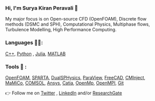 ### Hi, I'm Surya Kiran Peravali 👋

My major focus is on Open-source CFD (OpenFOAM), Discrete flow methods (DSMC and SPH), Computational Physics, Multiphase flows, Turbulence Modelling, High Performance Computing.



### Languages 👩‍💻:
[C++](https://cplusplus.com/), [Python](https://www.python.org/) , [Julia](https://julialang.org/), [MATLAB](https://in.mathworks.com/products/matlab.html)

### Tools 🔨 :
[OpenFOAM](https://www.openfoam.com/), [SPARTA](https://sparta.github.io/), [DualSPHysics](https://dual.sphysics.org/), [ParaView](https://www.paraview.org/), [FreeCAD](https://www.freecad.org/), [CMInject](https://cminject.readthedocs.io/en/latest/), [MaMiCo](https://github.com/HSU-HPC/MaMiCo), [COMSOL](https://www.comsol.com/), [Ansys](https://www.ansys.com/), [Catia](https://www.3ds.com/products-services/catia/), [OpenMp](https://www.openmp.org/), [OpenMPI](https://www.open-mpi.org/), [Git](https://git-scm.com/)

👉 Follow me on [Twitter](https://twitter.com/suryakiran_53) , [LinkedIn](https://www.linkedin.com/in/surya-kiran-peravali-b3665221/) and/or [ResearchGate](https://www.researchgate.net/profile/Surya-Peravali-2)
<!--
**peravali0812/peravali0812** is a ✨ _special_ ✨ repository because its `README.md` (this file) appears on your GitHub profile.

Here are some ideas to get you started:

- 🔭 I’m currently working on ...
- 🌱 I’m currently learning ...
- 👯 I’m looking to collaborate on ...
- 🤔 I’m looking for help with ...
- 💬 Ask me about ...
- 📫 How to reach me: ...
- 😄 Pronouns: ...
- ⚡ Fun fact: ...
-->
